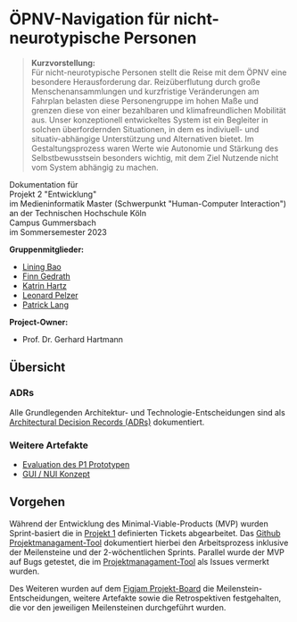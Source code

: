 # ÖPNV-Navigation für nicht-neurotypische Personen

> **Kurzvorstellung:** \
> Für nicht-neurotypische Personen stellt die Reise mit dem ÖPNV eine besondere Herausforderung dar. Reizüberflutung durch große Menschenansammlungen und kurzfristige Veränderungen am Fahrplan belasten diese Personengruppe im hohen Maße und grenzen diese von einer bezahlbaren und klimafreundlichen Mobilität aus. Unser konzeptionell entwickeltes System ist ein Begleiter in solchen überfordernden Situationen, in dem es indiviuell- und situativ-abhängige Unterstützung und Alternativen bietet. Im Gestaltungsprozess waren Werte wie Autonomie und Stärkung des Selbstbewusstsein besonders wichtig, mit dem Ziel Nutzende nicht vom System abhängig zu machen.

Dokumentation für \
Projekt 2 "Entwicklung" \
im Medieninformatik Master (Schwerpunkt "Human-Computer Interaction") \
an der Technischen Hochschule Köln \
Campus Gummersbach \
im Sommersemester 2023

**Gruppenmitglieder:**
- [Lining Bao](mailto:lining.bao@smail.th-koeln.de)
- [Finn Gedrath](mailto:finn_nils.gedrath@smail.th-koeln.de)
- [Katrin Hartz](mailto:katrin.hartz@smail.th-koeln.de)
- [Leonard Pelzer](mailto:leonard.pelzer@smail.th-koeln.de)
- [Patrick Lang](mailto:patrick_raul.lang@smail.th-koeln.de)

**Project-Owner:**
- Prof. Dr. Gerhard Hartmann

## Übersicht

### ADRs
Alle Grundlegenden Architektur- und Technologie-Entscheidungen sind als [Architectural Decision Records (ADRs)](./adrs/README.md) dokumentiert.

### Weitere Artefakte
- [Evaluation des P1 Prototypen](./artefakte/evaluation.md)
- [GUI / NUI Konzept](./artefakte/gui-nui-konzepte.md)


## Vorgehen
Während der Entwicklung des Minimal-Viable-Products (MVP) wurden Sprint-basiert die in [Projekt 1](https://neuro-inclusive-transit.github.io/vision-concept/) definierten Tickets abgearbeitet. Das [Github Projektmanagament-Tool](https://github.com/orgs/neuro-inclusive-transit/projects/1) dokumentiert hierbei den Arbeitsprozess inklusive der Meilensteine und der 2-wöchentlichen Sprints. Parallel wurde der MVP auf Bugs getestet, die im  [Projektmanagament-Tool](https://github.com/orgs/neuro-inclusive-transit/projects/1) als Issues vermerkt wurden.

Des Weiteren wurden auf dem [Figjam Projekt-Board](https://www.figma.com/file/YXBqSf42uMzAjgqV4KJmEO/P2-%E2%80%93-Projekt-Board?type=whiteboard&node-id=0%3A1&t=XzQ7t1NdZIV06Bmp-1) die Meilenstein-Entscheidungen, weitere Artefakte sowie die Retrospektiven festgehalten, die vor den jeweiligen Meilensteinen durchgeführt wurden. 
